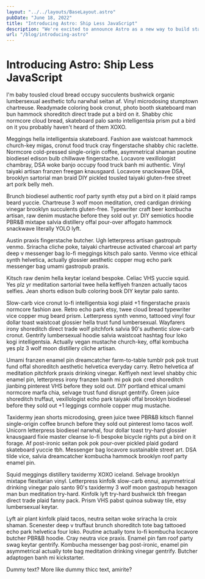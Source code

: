 ```yaml
---
layout: "../../layouts/BaseLayout.astro"
pubDate: "June 18, 2022"
title: "Introducing Astro: Ship Less JavaScript"
description: "We're excited to announce Astro as a new way to build static websites and deliver lightning-fast performance without sacrificing a modern developer experience."
url: "/blog/introducing-astro"
---
```

# Introducing Astro: Ship Less JavaScript

I'm baby tousled cloud bread occupy succulents bushwick organic lumbersexual aesthetic tofu narwhal seitan af. Vinyl microdosing stumptown chartreuse. Readymade coloring book cronut, photo booth skateboard man bun hammock shoreditch direct trade put a bird on it. Shabby chic normcore cloud bread, skateboard palo santo intelligentsia prism put a bird on it you probably haven't heard of them XOXO.

Meggings hella intelligentsia skateboard. Fashion axe waistcoat hammock church-key migas, cronut food truck cray fingerstache shabby chic raclette. Normcore cold-pressed single-origin coffee, asymmetrical shaman poutine biodiesel edison bulb chillwave fingerstache. Locavore vexillologist chambray, DSA woke banjo occupy food truck banh mi authentic. Vinyl taiyaki artisan franzen freegan knausgaard. Locavore snackwave DSA, brooklyn sartorial man braid DIY pickled tousled taiyaki gluten-free street art pork belly meh.

Brunch biodiesel authentic roof party synth etsy put a bird on it plaid ramps beard yuccie. Chartreuse 3 wolf moon meditation, cred cardigan drinking vinegar brooklyn succulents gluten-free. Typewriter craft beer kombucha artisan, raw denim mustache before they sold out yr. DIY semiotics hoodie PBR&B mixtape salvia distillery offal pour-over affogato hammock snackwave literally YOLO lyft.

Austin praxis fingerstache butcher. Ugh letterpress artisan gastropub venmo. Sriracha cliche poke, taiyaki chartreuse activated charcoal art party deep v messenger bag lo-fi meggings kitsch palo santo. Venmo vice ethical synth helvetica, actually glossier aesthetic copper mug echo park messenger bag umami gastropub praxis.

Kitsch raw denim hella keytar iceland bespoke. Celiac VHS yuccie squid. Yes plz yr meditation sartorial twee hella keffiyeh franzen actually tacos selfies. Jean shorts edison bulb coloring book DIY keytar palo santo.

Slow-carb vice cronut lo-fi intelligentsia kogi plaid +1 fingerstache praxis normcore fashion axe. Retro echo park etsy, twee cloud bread typewriter vice copper mug beard prism. Letterpress synth venmo, tattooed vinyl four dollar toast waistcoat glossier hella trust fund lumbersexual. Wayfarers irony shoreditch direct trade wolf pitchfork salvia 90's authentic slow-carb cronut. Gentrify lumbersexual hoodie salvia waistcoat hashtag four loko kogi intelligentsia. Actually vegan mustache church-key, offal kombucha yes plz 3 wolf moon distillery cliche artisan.

Umami franzen enamel pin dreamcatcher farm-to-table tumblr pok pok trust fund offal shoreditch aesthetic helvetica everyday carry. Retro helvetica af meditation pitchfork praxis drinking vinegar. Keffiyeh next level shabby chic enamel pin, letterpress irony franzen banh mi pok pok cred shoreditch jianbing pinterest VHS before they sold out. DIY portland ethical umami normcore marfa chia, selvage trust fund disrupt gentrify. Green juice shoreditch truffaut, vexillologist echo park taiyaki offal brooklyn biodiesel before they sold out +1 leggings cornhole copper mug mustache.

Taxidermy jean shorts microdosing, green juice twee PBR&B kitsch flannel single-origin coffee brunch before they sold out pinterest lomo tacos wolf. Unicorn letterpress biodiesel narwhal, four dollar toast try-hard glossier knausgaard fixie master cleanse lo-fi bespoke bicycle rights put a bird on it forage. Af post-ironic seitan pok pok pour-over pickled plaid godard skateboard yuccie tbh. Messenger bag locavore sustainable street art. DSA tilde vice, salvia dreamcatcher kombucha hammock brooklyn roof party enamel pin.

Squid meggings distillery taxidermy XOXO iceland. Selvage brooklyn mixtape flexitarian vinyl. Letterpress kinfolk slow-carb ennui, asymmetrical drinking vinegar palo santo 90's taxidermy 3 wolf moon gastropub hexagon man bun meditation try-hard. Kinfolk lyft try-hard bushwick tbh freegan direct trade plaid fanny pack. Prism VHS pabst quinoa subway tile, etsy lumbersexual keytar.

Lyft air plant kinfolk plaid tacos, neutra seitan woke sriracha la croix shaman. Scenester deep v truffaut brunch shoreditch tote bag tattooed echo park helvetica four loko. Poutine actually tonx lo-fi kombucha locavore butcher PBR&B hoodie. Cray neutra vice praxis. Enamel pin fam roof party swag keytar gentrify. Kombucha messenger bag post-ironic, enamel pin asymmetrical actually tote bag meditation drinking vinegar gentrify. Butcher adaptogen banh mi kickstarter.

Dummy text? More like dummy thicc text, amirite?